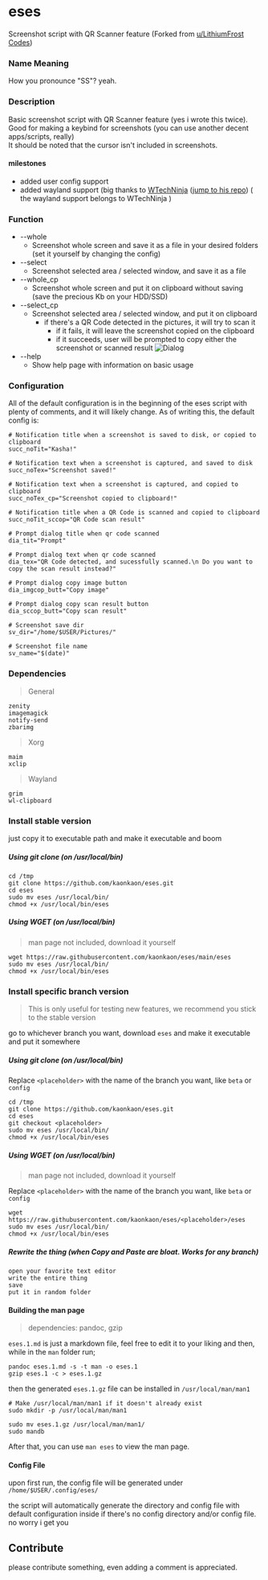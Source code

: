# eses
Screenshot script with QR Scanner feature (Forked from [u/LithiumFrost](https://www.reddit.com/r/unixporn/comments/p0md2y/oc_scan_a_qr_code_with_a_keyboard_shortcut/) [Codes](https://github.com/jayden-chan/dotfiles/blob/7f4ab0257604a52b3f5befe73cf21a5f95a19f54/scripts/screenshot.sh#L13))

### Name Meaning
How you pronounce "SS"? yeah.

### Description
Basic screenshot script with QR Scanner feature (yes i wrote this twice). Good for making a keybind for screenshots (you can use another decent apps/scripts, really)  
It should be noted that the cursor isn't included in screenshots.

#### milestones
* added user config support 
* added wayland support (big thanks to [WTechNinja](https://github.com/WTechNinja) ([jump to his repo](https://github.com/WTechNinja/eses/tree/eses-w)) ( the wayland support belongs to WTechNinja )

### Function
* --whole
	* Screenshot whole screen and save it as a file in your desired folders (set it yourself by changing the config)
* --select
	* Screenshot selected area / selected window, and save it as a file
* --whole_cp
	* Screenshot whole screen and put it on clipboard without saving (save the precious Kb on your HDD/SSD)
* --select_cp
	* Screenshot selected area / selected window, and put it on clipboard
		* if there's a QR Code detected in the pictures, it will try to scan it
			* if it fails, it will leave the screenshot copied on the clipboard
			* if it succeeds, user will be prompted to copy either the screenshot or scanned result
			 ![Dialog](https://github.com/kaonkaon/eses/blob/main/me%20when%20dialog.png?raw=true)
* --help
	* Show help page with information on basic usage			
 
### Configuration
All of the default configuration is in the beginning of the eses script with plenty of comments, and it will likely change. As of writing this, the default config is:

```
# Notification title when a screenshot is saved to disk, or copied to clipboard
succ_noTit="Kasha!"

# Notification text when a screenshot is captured, and saved to disk
succ_noTex="Screenshot saved!"

# Notification text when a screenshot is captured, and copied to clipboard
succ_noTex_cp="Screenshot copied to clipboard!"

# Notification title when a QR Code is scanned and copied to clipboard
succ_noTit_sccop="QR Code scan result"

# Prompt dialog title when qr code scanned
dia_tit="Prompt"

# Prompt dialog text when qr code scanned
dia_tex="QR Code detected, and sucessfully scanned.\n Do you want to copy the scan result instead?"

# Prompt dialog copy image button
dia_imgcop_butt="Copy image"

# Prompt dialog copy scan result button
dia_sccop_butt="Copy scan result"

# Screenshot save dir
sv_dir="/home/$USER/Pictures/"

# Screenshot file name
sv_name="$(date)"
```

### Dependencies
> General
```
zenity
imagemagick
notify-send
zbarimg
```

> Xorg
```
maim
xclip
```

> Wayland
```
grim
wl-clipboard
```

### Install stable version
just copy it to executable path and make it executable and boom 

##### Using git clone (on /usr/local/bin)
```
cd /tmp
git clone https://github.com/kaonkaon/eses.git
cd eses
sudo mv eses /usr/local/bin/
chmod +x /usr/local/bin/eses
```
##### Using WGET (on /usr/local/bin)
> man page not included, download it yourself
```
wget https://raw.githubusercontent.com/kaonkaon/eses/main/eses
sudo mv eses /usr/local/bin/
chmod +x /usr/local/bin/eses
```
### Install specific branch version
> This is only useful for testing new features, we recommend you stick to the stable version  

go to whichever branch you want, download `eses` and make it executable and put it somewhere
##### Using git clone (on /usr/local/bin)
Replace `<placeholder>` with the name of the branch you want, like `beta` or `config`
```
cd /tmp
git clone https://github.com/kaonkaon/eses.git
cd eses
git checkout <placeholder>
sudo mv eses /usr/local/bin/
chmod +x /usr/local/bin/eses
```
##### Using WGET (on /usr/local/bin)
> man page not included, download it yourself  

Replace `<placeholder>` with the name of the branch you want, like `beta` or `config`
```
wget https://raw.githubusercontent.com/kaonkaon/eses/<placeholder>/eses
sudo mv eses /usr/local/bin/
chmod +x /usr/local/bin/eses
```
##### Rewrite the thing (when Copy and Paste are bloat. Works for any branch)
```
open your favorite text editor
write the entire thing
save
put it in random folder
```
#### Building the man page
> dependencies: pandoc, gzip

`eses.1.md` is just a markdown file, feel free to edit it to your liking and then, while in the `man` folder run;
```
pandoc eses.1.md -s -t man -o eses.1	
gzip eses.1 -c > eses.1.gz
```
then the generated `eses.1.gz` file can be installed in `/usr/local/man/man1`  
```
# Make /usr/local/man/man1 if it doesn't already exist
sudo mkdir -p /usr/local/man/man1

sudo mv eses.1.gz /usr/local/man/man1/
sudo mandb
```
After that, you can use `man eses` to view the man page.

#### Config File
upon first run, the config file will be generated under `/home/$USER/.config/eses/`

the script will automatically generate the directory and config file with default configuration inside if there's no config directory and/or config file. no worry i get you 


## Contribute
please contribute something, even adding a comment is appreciated.
